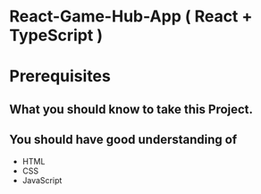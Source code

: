 # React-Game-Hub-App ( React + TypeScript )

# Prerequisites
## What you should know to take this Project.
## You should have good understanding of 
- HTML
- CSS
- JavaScript
